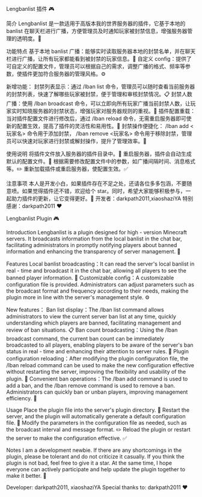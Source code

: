 Lengbanlist 插件 :video_game:

简介
Lengbanlist 是一款适用于高版本我的世界服务器的插件，它基于本地的 banlist 在聊天栏进行广播，方便管理员及时通知玩家被封禁信息，增强服务器管理的透明度。:eyes:

功能特点
基于本地 banlist 广播：能够实时读取服务器本地的封禁名单，并在聊天栏进行广播，让所有玩家都能看到被封禁的玩家信息。:loudspeaker:
自定义 config：提供了可自定义的配置文件，管理员可以根据自己的需求，调整广播的格式、频率等参数，使插件更加符合服务器的管理风格。:gear:

新增功能：
封禁列表显示：通过 /lban list 命令，管理员可以随时查看当前服务器的封禁列表，快速了解哪些玩家被封禁，便于管理和审核封禁情况。:clipboard:
封禁人数广播：使用 /lban broadcast 命令，可以立即向所有玩家广播当前封禁人数，让玩家实时知晓服务器的封禁状态，增强玩家对服务器规则的重视。:bell:
插件配置重载：当对插件配置文件进行修改后，通过 /lban reload 命令，无需重启服务器即可使新的配置生效，提高了插件的灵活性和易用性。:arrows_counterclockwise:
封禁操作便捷化： /lban add <玩家名> 命令用于添加封禁， /lban remove <玩家名> 命令用于移除封禁，管理员可以快速对玩家进行封禁或解封操作，提升了管理效率。:hammer:

使用说明
将插件文件放入服务器的插件目录中。:file_folder:
重启服务器，插件会自动生成默认的配置文件。:repeat:
根据需要修改配置文件中的参数，如广播间隔时间、消息格式等。:pencil2:
重新加载插件或重启服务器，使配置生效。:white_check_mark:

注意事项
本人是开发小白，如果插件存在不足之处，还请各位多多包涵，不要随意喷。如果觉得插件还不错，欢迎给个 star。同时，希望大家能够积极参与，一起助力插件的更新，让它变得更好。:pray:
开发者：darkpath2011,xiaoshaziYA
特别感谢：darkpath2011 :heart:


Lengbanlist Plugin :video_game:

Introduction
Lengbanlist is a plugin designed for high - version Minecraft servers. It broadcasts information from the local banlist in the chat bar, facilitating administrators in promptly notifying players about banned information and enhancing the transparency of server management. :eyes:

Features
Local banlist broadcasting：It can read the server's local banlist in real - time and broadcast it in the chat bar, allowing all players to see the banned player information. :loudspeaker:
Customizable config：A customizable configuration file is provided. Administrators can adjust parameters such as the broadcast format and frequency according to their needs, making the plugin more in line with the server's management style. :gear:

New features：
Ban list display：The /lban list command allows administrators to view the current server ban list at any time, quickly understanding which players are banned, facilitating management and review of ban situations. :clipboard:
Ban count broadcasting：Using the /lban broadcast command, the current ban count can be immediately broadcasted to all players, enabling players to be aware of the server's ban status in real - time and enhancing their attention to server rules. :bell:
Plugin configuration reloading：After modifying the plugin configuration file, the /lban reload command can be used to make the new configuration effective without restarting the server, improving the flexibility and usability of the plugin. :arrows_counterclockwise:
Convenient ban operations：The /lban add <player name> command is used to add a ban, and the /lban remove <player name> command is used to remove a ban. Administrators can quickly ban or unban players, improving management efficiency. :hammer:

Usage
Place the plugin file into the server's plugin directory. :file_folder:
Restart the server, and the plugin will automatically generate a default configuration file. :repeat:
Modify the parameters in the configuration file as needed, such as the broadcast interval and message format. :pencil2:
Reload the plugin or restart the server to make the configuration effective. :white_check_mark:


Notes
I am a development newbie. If there are any shortcomings in the plugin, please be tolerant and do not criticize it casually. If you think the plugin is not bad, feel free to give it a star. At the same time, I hope everyone can actively participate and help update the plugin together to make it better. :pray:

Developer: darkpath2011, xiaoshaziYA
Special thanks to: darkpath2011 :heart:
